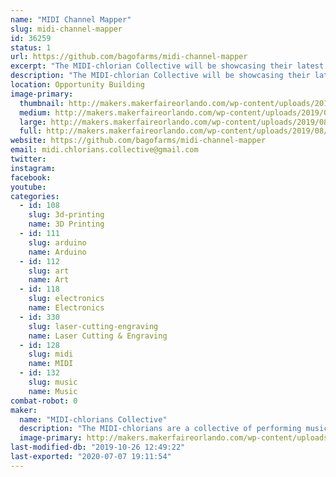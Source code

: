 ```yaml
---
name: "MIDI Channel Mapper"
slug: midi-channel-mapper
id: 36259
status: 1
url: https://github.com/bagofarms/midi-channel-mapper
excerpt: "The MIDI-chlorian Collective will be showcasing their latest project:  the MIDI Channel Mapper.  This device allows you to map any input MIDI channel to any output MIDI channel with a user-friendly interface.  We will be sharing our experience creating it as well as demonstrating how it is used with real musical instruments."
description: "The MIDI-chlorian Collective will be showcasing their latest project:  the MIDI Channel Mapper.  This device allows you to map any input MIDI channel to any output MIDI channel with a user-friendly interface.  We will be sharing our experience creating it as well as demonstrating how it is used with real musical instruments.  The entire project (hardware and software) is open source, so we will also show you how to construct one yourself at home!"
location: Opportunity Building
image-primary:
  thumbnail: http://makers.makerfaireorlando.com/wp-content/uploads/2019/08/IMG_20190724_110148-150x150.jpg
  medium: http://makers.makerfaireorlando.com/wp-content/uploads/2019/08/IMG_20190724_110148-300x225.jpg
  large: http://makers.makerfaireorlando.com/wp-content/uploads/2019/08/IMG_20190724_110148-1024x768.jpg
  full: http://makers.makerfaireorlando.com/wp-content/uploads/2019/08/IMG_20190724_110148.jpg
website: https://github.com/bagofarms/midi-channel-mapper
email: midi.chlorians.collective@gmail.com
twitter: 
instagram: 
facebook: 
youtube: 
categories:
  - id: 108
    slug: 3d-printing
    name: 3D Printing
  - id: 111
    slug: arduino
    name: Arduino
  - id: 112
    slug: art
    name: Art
  - id: 118
    slug: electronics
    name: Electronics
  - id: 330
    slug: laser-cutting-engraving
    name: Laser Cutting & Engraving
  - id: 128
    slug: midi
    name: MIDI
  - id: 132
    slug: music
    name: Music
combat-robot: 0
maker:
  name: "MIDI-chlorians Collective"
  description: "The MIDI-chlorians are a collective of performing musicians and engineers. We make solutions to musical problems using common tools like Arduinos and Rapsberry Pis and share them with the maker community."
  image-primary: http://makers.makerfaireorlando.com/wp-content/uploads/2019/08/midi_channel_mapper_2-1024x678.png
last-modified-db: "2019-10-26 12:49:22"
last-exported: "2020-07-07 19:11:54"
---
```

